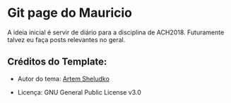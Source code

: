 # Git page do Mauricio

A ideia inicial é servir de diário para a disciplina de ACH2018. Futuramente talvez eu faça posts relevantes no geral.


## Créditos do Template:

 - Autor do tema: [Artem Sheludko](http://artemsheludko.com/)

- Licença: GNU General Public License v3.0

